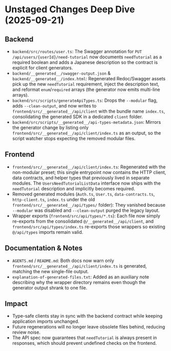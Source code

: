 # Unstaged Changes Deep Dive (2025-09-21)

## Backend
- `backend/src/routes/user.ts`: The Swagger annotation for `PUT /api/users/{userId}/need-tutorial` now documents `needTutorial` as a required boolean and adds a Japanese description so the contract is explicit for client generators.
- `backend/__generated__/swagger-output.json` & `backend/__generated__/index.html`: Regenerated Redoc/Swagger assets pick up the new `needTutorial` requirement, inject the description text, and reformat `enum`/`required` arrays (the generator now emits multi-line arrays).
- `backend/src/scripts/generateApiTypes.ts`: Drops the `--modular` flag, adds `--clean-output`, and now writes to `frontend/src/__generated__/api/client` with the bundle name `index.ts`, consolidating the generated SDK in a dedicated `client` folder.
- `backend/src/scripts/__generated__/api-types-metadata.json`: Mirrors the generator change by listing only `frontend/src/__generated__/api/client/index.ts` as an output, so the script watcher stops expecting the removed modular files.

## Frontend
- `frontend/src/__generated__/api/client/index.ts`: Regenerated with the non-modular preset; this single entrypoint now contains the HTTP client, data contracts, and helper types that previously lived in separate modules. The `UsersNeedTutorialListData` interface now ships with the `needTutorial` description and implicitly becomes required.
- Removed generated modules (`Auth.ts`, `User.ts`, `data-contracts.ts`, `http-client.ts`, `index.ts` under the old `frontend/src/__generated__/api/types/` folder): They vanished because `--modular` was disabled and `--clean-output` purged the legacy layout.
- Wrapper exports (`frontend/src/api/types/*.ts`): Each file now simply re-exports from the consolidated `@/__generated__/api/client`, and `frontend/src/api/types/index.ts` re-exports those wrappers so existing `@/api/types` imports remain valid.

## Documentation & Notes
- `AGENTS.md` / `README.md`: Both docs now warn only `frontend/src/__generated__/api/client/index.ts` is generated, matching the new single-file output.
- `explanation-of-generated-files.txt`: Added as an auxiliary note describing why the wrapper directory remains even though the generator output shrank to one file.

## Impact
- Type-safe clients stay in sync with the backend contract while keeping application imports unchanged.
- Future regenerations will no longer leave obsolete files behind, reducing review noise.
- The API spec now guarantees that `needTutorial` is always present in responses, which should prevent undefined checks on the frontend.

